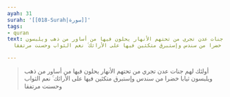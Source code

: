 ```yaml
---
ayah: 31
surah: '[[018-Surah|سورة]]'
tags:
- quran
text: أولئك لهم جنات عدن تجري من تحتهم الأنهار يحلون فيها من أساور من ذهب ويلبسون
  ثيابا خضرا من سندس وإستبرق متكئين فيها على الأرائك ۚ نعم الثواب وحسنت مرتفقا

---
```

> أولئك لهم جنات عدن تجري من تحتهم الأنهار يحلون فيها من أساور من ذهب ويلبسون ثيابا خضرا من سندس وإستبرق متكئين فيها على الأرائك ۚ نعم الثواب وحسنت مرتفقا
